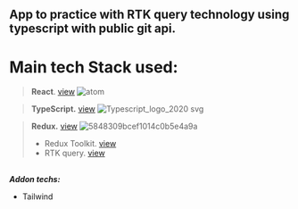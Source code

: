 ## App to practice with RTK query technology using typescript with public git api. 
# Main tech Stack used:
  > **React**. [view](https://reactjs.org/) ![atom](https://user-images.githubusercontent.com/65970612/191053120-127b5428-8740-4e10-8c90-a54cf3af287c.png)

  > **TypeScript.** [view](https://www.typescriptlang.org/) ![Typescript_logo_2020 svg](https://user-images.githubusercontent.com/65970612/191067384-f3737469-ee25-437a-9f1d-25b018d804ec.png)
  
  > **Redux.** [view](https://redux.js.org/) ![5848309bcef1014c0b5e4a9a](https://user-images.githubusercontent.com/65970612/191054042-b93c9247-1c9d-4688-8374-5a67913bbab4.png)
  > - Redux Toolkit. [view](https://redux-toolkit.js.org/)
  > - RTK query. [view](https://redux-toolkit.js.org/rtk-query/overview)

##

   ***Addon techs:***
   - Tailwind

